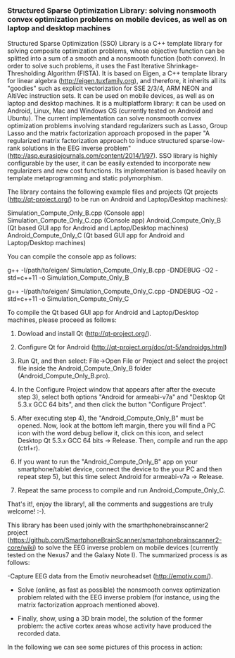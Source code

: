 <h3>Structured Sparse Optimization Library: solving nonsmooth convex optimization problems on mobile devices, as well as on laptop and desktop machines</h3>


Structured Sparse Optimization (SSO) Library is a C++ template library for solving composite
optimization problems, whose objective function can be splitted into a 
sum of a smooth and a nonsmooth function (both convex). In order to solve such problems,
it uses the Fast Iterative Shrinkage-Thresholding Algorithm (FISTA). It is based on Eigen, 
a C++ template library for linear algebra (http://eigen.tuxfamily.org), and therefore, 
it inherits all its "goodies" such as explicit vectorization
for SSE 2/3/4, ARM NEON and AltiVec instruction sets. It can be used
on mobile devices, as well as on laptop and desktop machines. It is a multiplatform library:
it can be used on Android, Linux, Mac and Windows OS (currently tested on Android and Ubuntu).
The current implementation can solve nonsmooth convex optimization problems involving standard
regularizers such as Lasso, Group Lasso and the matrix factorization approach proposed in
the paper "A regularized matrix factorization approach to induce structured sparse-low-rank solutions in the EEG inverse problem"
(http://asp.eurasipjournals.com/content/2014/1/97). 
SSO library is highly configurable by the user, it can be easily extended to incorporate new regularizers
and new cost functions. Its implementation is based heavily on template metaprogramming and static polymorphism. 

The library contains the following example files and projects 
(Qt projects (http://qt-project.org/) to be run on Android and Laptop/Desktop machines):

Simulation_Compute_Only_B.cpp (Console app)
Simulation_Compute_Only_C.cpp (Console app)
Android_Compute_Only_B (Qt based GUI app for Android and Laptop/Desktop machines)	
Android_Compute_Only_C (Qt based GUI app for Android and Laptop/Desktop machines)	

You can compile the console app as follows:

g++ -I/path/to/eigen/ Simulation_Compute_Only_B.cpp -DNDEBUG -O2 -std=c++11 -o Simulation_Compute_Only_B

g++ -I/path/to/eigen/ Simulation_Compute_Only_C.cpp -DNDEBUG -O2 -std=c++11 -o Simulation_Compute_Only_C

To compile the Qt based GUI app for Android and Laptop/Desktop machines, please proceed as follows:

1) Dowload and install Qt (http://qt-project.org/).

2) Configure Qt for Android (http://qt-project.org/doc/qt-5/androidgs.html)

3) Run Qt, and then select: File->Open File or Project and select the project file inside the Android_Compute_Only_B folder 
(Android_Compute_Only_B.pro). 

4) In the Configure Project window that appears after
after the execute step 3), select both options "Android for armeabi-v7a" and "Desktop Qt 5.3.x GCC 64 bits", and then click the button "Configure Project".

5) After executing step 4), the "Android_Compute_Only_B" must be opened. Now, look at the bottom left margin, there you will find a PC icon with the word debug bellow it, click on this icon, and select Desktop Qt 5.3.x GCC 64 bits -> Release. Then, compile and run the app (ctrl+r).

6) If you want to run the "Android_Compute_Only_B" app on your smartphone/tablet device, connect the device to the your PC and then repeat step 5),
but this time select Android for armeabi-v7a -> Release.

7) Repeat the same process to compile and run Android_Compute_Only_C.

That's it!, enjoy the library!, all the comments and suggestions are truly welcome! :-).

This library has been used joinly with the smarthphonebrainscanner2 project (https://github.com/SmartphoneBrainScanner/smartphonebrainscanner2-core/wiki) to solve the EEG inverse problem on mobile devices (currently tested on the Nexus7 and the Galaxy Note I). The summarized process is as follows: 

-Capture EEG data from the Emotiv neuroheadset (http://emotiv.com/). 

- Solve (online, as fast as possible) the nonsmooth convex optimization problem related with the EEG inverse problem (for instance, using the matrix factorization approach mentioned above).

- Finally, show, using a 3D brain model, the solution of the former problem: the active cortex areas whose activity have produced the recorded data.

In the following we can see some pictures of this process in action:

